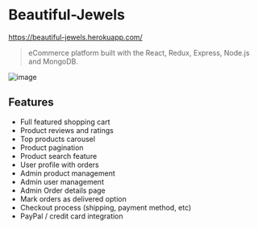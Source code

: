 # Beautiful-Jewels
https://beautiful-jewels.herokuapp.com/

> eCommerce platform built with the React, Redux, Express, Node.js and MongoDB.

![image](https://user-images.githubusercontent.com/42705234/98780424-95868b80-23a9-11eb-89b9-fea0aedb0fbe.png)
## Features

- Full featured shopping cart
- Product reviews and ratings
- Top products carousel
- Product pagination
- Product search feature
- User profile with orders
- Admin product management
- Admin user management
- Admin Order details page
- Mark orders as delivered option
- Checkout process (shipping, payment method, etc)
- PayPal / credit card integration
